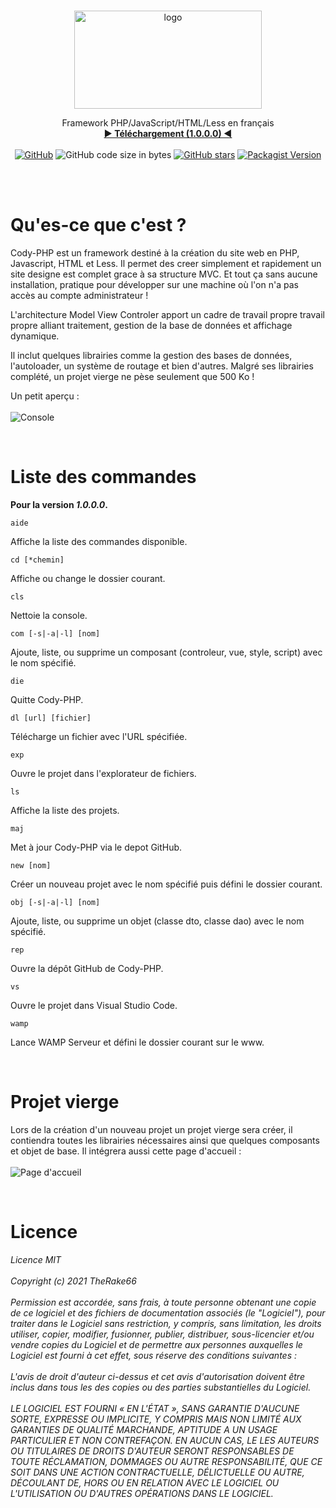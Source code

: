 <br>
<p align="center">
    <img src="https://github.com/TheRake66/Cody-PHP/blob/main/images/logo.png" alt="logo" width=300 height=157>
<p align="center">
Framework PHP/JavaScript/HTML/Less en français
<br>
<a href="https://github.com/TheRake66/Cody-PHP/raw/main/cody.exe"><strong>► Téléchargement (1.0.0.0) ◄</strong></a>
<br>
<br>
<a href="https://github.com/TheRake66/Cody-PHP/blob/master/LICENSE.md"><img alt="GitHub" src="https://img.shields.io/github/license/TheRake66/Cody-PHP"></a>
<img alt="GitHub code size in bytes" src="https://img.shields.io/github/languages/code-size/TheRake66/Cody-PHP">
<a href="https://github.com/TheRake66/Cody-PHP/stargazers"><img alt="GitHub stars" src="https://img.shields.io/github/stars/TheRake66/Cody-PHP"></a>
<a href="https://packagist.org/packages/TheRake66/Cody-PHP"><img alt="Packagist Version" src="https://img.shields.io/packagist/v/TheRake66/Cody-PHP?color=green"></a>
</p>
</p>
<br>



<br>

# Qu'es-ce que c'est ?
Cody-PHP est un framework destiné à la création du site web en PHP, Javascript, HTML et Less.
Il permet des creer simplement et rapidement un site designe est complet grace à sa structure MVC.
Et tout ça sans aucune installation, pratique pour développer sur une machine où l'on n'a pas accès au compte administrateur !

L'architecture Model View Controler apport un cadre de travail propre travail propre alliant traitement, gestion de la base de données et affichage dynamique.

Il inclut quelques librairies comme la gestion des bases de données, l'autoloader, un système de routage et bien d'autres. Malgré ses librairies complété, un projet vierge ne pèse seulement que 500 Ko !

Un petit aperçu :<br>
<br>
<img alt="Console" src="https://github.com/TheRake66/Cody-PHP/blob/main/images/cmd.png">



<br>

# Liste des commandes

**Pour la version _1.0.0.0_.**<br>
```
aide                            
```
Affiche la liste des commandes disponible.<br>

```
cd [*chemin]
```
Affiche ou change le dossier courant.<br>

```
cls
```
Nettoie la console.<br>

```
com [-s|-a|-l] [nom]
```
Ajoute, liste, ou supprime un composant (controleur, vue, style, script) avec le nom spécifié.<br>

```
die
```
Quitte Cody-PHP.<br>

```
dl [url] [fichier]
```
Télécharge un fichier avec l'URL spécifiée.<br>

```
exp
```
Ouvre le projet dans l'explorateur de fichiers.<br>

```
ls
```
Affiche la liste des projets.<br>

```
maj
```
Met à jour Cody-PHP via le depot GitHub.<br>

```
new [nom]
```
Créer un nouveau projet avec le nom spécifié puis défini le dossier courant.<br>

```
obj [-s|-a|-l] [nom]
```
Ajoute, liste, ou supprime un objet (classe dto, classe dao) avec le nom spécifié.<br>

```
rep
```
Ouvre la dépôt GitHub de Cody-PHP.<br>

```
vs
```
Ouvre le projet dans Visual Studio Code.<br>

```
wamp
```
Lance WAMP Serveur et défini le dossier courant sur le www.<br>



<br>

# Projet vierge
Lors de la création d'un nouveau projet un projet vierge sera créer, il contiendra toutes les librairies nécessaires ainsi que quelques composants et objet de base.
Il intégrera aussi cette page d'accueil :<br>
<br>
<img alt="Page d'accueil" src="https://github.com/TheRake66/Cody-PHP/blob/main/images/projet.png">



<br>

# Licence
*Licence MIT<br>
<br>
Copyright (c) 2021 TheRake66<br>
<br>
Permission est accordée, sans frais, à toute personne obtenant une copie
de ce logiciel et des fichiers de documentation associés (le "Logiciel"), pour traiter
dans le Logiciel sans restriction, y compris, sans limitation, les droits
utiliser, copier, modifier, fusionner, publier, distribuer, sous-licencier et/ou vendre
copies du Logiciel et de permettre aux personnes auxquelles le Logiciel est
fourni à cet effet, sous réserve des conditions suivantes :<br>
<br>
L'avis de droit d'auteur ci-dessus et cet avis d'autorisation doivent être inclus dans tous les
des copies ou des parties substantielles du Logiciel.<br>
<br>
LE LOGICIEL EST FOURNI « EN L'ÉTAT », SANS GARANTIE D'AUCUNE SORTE, EXPRESSE OU
IMPLICITE, Y COMPRIS MAIS NON LIMITÉ AUX GARANTIES DE QUALITÉ MARCHANDE,
APTITUDE A UN USAGE PARTICULIER ET NON CONTREFAÇON. EN AUCUN CAS, LE
LES AUTEURS OU TITULAIRES DE DROITS D'AUTEUR SERONT RESPONSABLES DE TOUTE RÉCLAMATION, DOMMAGES OU AUTRE
RESPONSABILITÉ, QUE CE SOIT DANS UNE ACTION CONTRACTUELLE, DÉLICTUELLE OU AUTRE, DÉCOULANT DE,
HORS OU EN RELATION AVEC LE LOGICIEL OU L'UTILISATION OU D'AUTRES OPÉRATIONS DANS LE
LOGICIEL.<br>*